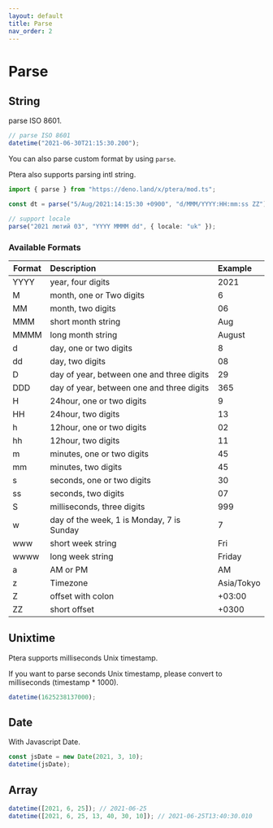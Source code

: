 ```yaml
---
layout: default
title: Parse
nav_order: 2
---
```


# Parse

## String

parse ISO 8601.

```typescript
// parse ISO 8601
datetime("2021-06-30T21:15:30.200");
```

You can also parse custom format by using `parse`.

Ptera also supports parsing intl string.

```typescript
import { parse } from "https://deno.land/x/ptera/mod.ts";

const dt = parse("5/Aug/2021:14:15:30 +0900", "d/MMM/YYYY:HH:mm:ss ZZ");

// support locale
parse("2021 лютий 03", "YYYY MMMM dd", { locale: "uk" });
```

### Available Formats

| Format | Description                               | Example    |
| ------ | :---------------------------------------- | :--------- |
| YYYY   | year, four digits                         | 2021       |
| M      | month, one or Two digits                  | 6          |
| MM     | month, two digits                         | 06         |
| MMM    | short month string                        | Aug        |
| MMMM   | long month string                         | August     |
| d      | day, one or two digits                    | 8          |
| dd     | day, two digits                           | 08         |
| D      | day of year, between one and three digits | 29         |
| DDD    | day of year, between one and three digits | 365        |
| H      | 24hour, one or two digits                 | 9          |
| HH     | 24hour, two digits                        | 13         |
| h      | 12hour, one or two digits                 | 02         |
| hh     | 12hour, two digits                        | 11         |
| m      | minutes, one or two digits                | 45         |
| mm     | minutes, two digits                       | 45         |
| s      | seconds, one or two digits                | 30         |
| ss     | seconds, two digits                       | 07         |
| S      | milliseconds, three digits                | 999        |
| w      | day of the week, 1 is Monday, 7 is Sunday | 7          |
| www    | short week string                         | Fri        |
| wwww   | long week string                          | Friday     |
| a      | AM or PM                                  | AM         |
| z      | Timezone                                  | Asia/Tokyo |
| Z      | offset with colon                         | +03:00     |
| ZZ     | short offset                              | +0300      |

## Unixtime

Ptera supports milliseconds Unix timestamp.

If you want to parse seconds Unix timestamp, please convert to milliseconds
(timestamp * 1000).

```typescript
datetime(1625238137000);
```

## Date

With Javascript Date.

```typescript
const jsDate = new Date(2021, 3, 10);
datetime(jsDate);
```

## Array

```typescript
datetime([2021, 6, 25]); // 2021-06-25
datetime([2021, 6, 25, 13, 40, 30, 10]); // 2021-06-25T13:40:30.010
```

